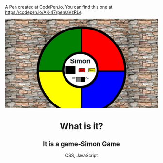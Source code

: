A Pen created at CodePen.io. You can find this one at https://codepen.io/AK-47/pen/aVzRLe.

<img src="https://github.com/YKalashnikov/simon-game/blob/gh-pages/1312321.aVzRLe.34b382bb-eb00-4445-bc6d-41f94234a514.png"/>
<h1 align="center">What is it?</h1>
<h2 align="center">It is a game-Simon Game</h2>
<p align="center">CSS, JavaScript</p>

 
